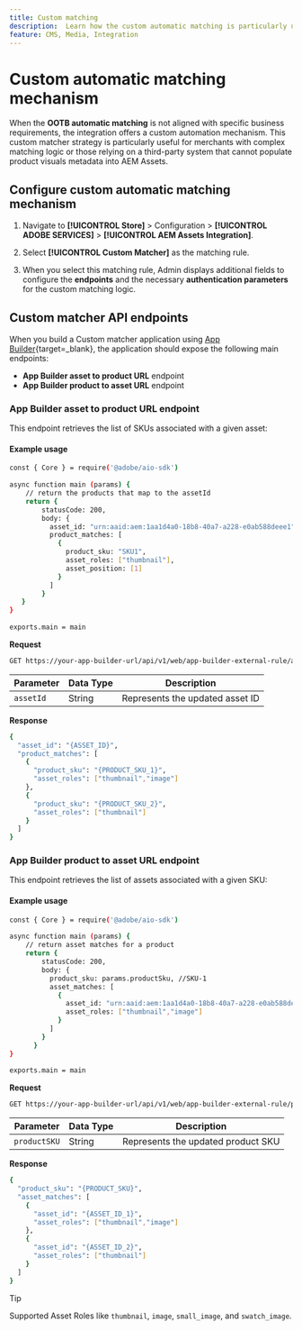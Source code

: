 ```yaml
---
title: Custom matching
description:  Learn how the custom automatic matching is particularly useful for merchants with complex matching logic or those relying on a third-party system that cannot populate product visuals metadata into the AEM Assets.
feature: CMS, Media, Integration
---
```

# Custom automatic matching mechanism

When the **OOTB automatic matching** is not aligned with specific business requirements, the integration offers a custom automation mechanism. This custom matcher strategy is particularly useful for merchants with complex matching logic or those relying on a third-party system that cannot populate product visuals metadata into AEM Assets.

## Configure custom automatic matching mechanism

1. Navigate to **[!UICONTROL Store]** > Configuration > **[!UICONTROL ADOBE SERVICES]** > **[!UICONTROL AEM Assets Integration]**.

1. Select **[!UICONTROL Custom Matcher]** as the matching rule.

1. When you select this matching rule, Admin displays additional fields to configure the **endpoints** and the necessary **authentication parameters** for the custom matching logic.

## Custom matcher API endpoints

When you build a Custom matcher application using [App Builder](https://experienceleague.adobe.com/en/docs/commerce-learn/tutorials/adobe-developer-app-builder/introduction-to-app-builder){target=_blank}, the application should expose the following main endpoints:

* **App Builder asset to product URL** endpoint
* **App Builder product to asset URL** endpoint

### App Builder asset to product URL endpoint

This endpoint retrieves the list of SKUs associated with a given asset:

#### Example usage

```bash
const { Core } = require('@adobe/aio-sdk')
 
async function main (params) {
    // return the products that map to the assetId
    return {
        statusCode: 200,
        body: {
          asset_id: "urn:aaid:aem:1aa1d4a0-18b8-40a7-a228-e0ab588deee1",
          product_matches: [
            {
              product_sku: "SKU1",
              asset_roles: ["thumbnail"],
              asset_position: [1]
            }
          ]
        }
   }
}
 
exports.main = main
```

**Request**

```bash
GET https://your-app-builder-url/api/v1/web/app-builder-external-rule/asset-to-product
```

| Parameter | Data Type | Description |
| --- | --- | --- |
| `assetId` | String | Represents the updated asset ID |

**Response**

```bash
{
  "asset_id": "{ASSET_ID}",
  "product_matches": [
    {
      "product_sku": "{PRODUCT_SKU_1}",
      "asset_roles": ["thumbnail","image"]
    },
    {
      "product_sku": "{PRODUCT_SKU_2}",
      "asset_roles": ["thumbnail"]
    }
  ]
}
```

### App Builder product to asset URL endpoint

This endpoint retrieves the list of assets associated with a given SKU:

#### Example usage

```bash
const { Core } = require('@adobe/aio-sdk')
 
async function main (params) {
    // return asset matches for a product
    return {
        statusCode: 200,
        body: {
          product_sku: params.productSku, //SKU-1
          asset_matches: [
            {
              asset_id: "urn:aaid:aem:1aa1d4a0-18b8-40a7-a228-e0ab588deee1",
              asset_roles: ["thumbnail","image"]
            }
          ]
        }
      }
}
 
exports.main = main
```

**Request**

```bash
GET https://your-app-builder-url/api/v1/web/app-builder-external-rule/product-to-asset
```

| Parameter | Data Type | Description |
| --- | --- | --- |
| `productSKU` | String | Represents the updated product SKU |

**Response**

```bash
{
  "product_sku": "{PRODUCT_SKU}",
  "asset_matches": [
    {
      "asset_id": "{ASSET_ID_1}",
      "asset_roles": ["thumbnail","image"]
    },
    {
      "asset_id": "{ASSET_ID_2}",
      "asset_roles": ["thumbnail"]
    }
  ]
}
```

>[!TIP]
>
> Supported Asset Roles like `thumbnail`, `image`, `small_image`, and `swatch_image`.
